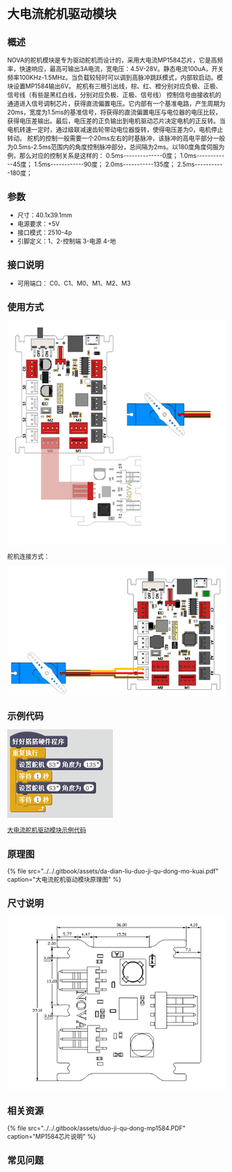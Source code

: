 # 大电流舵机驱动模块

## 概述

NOVA的舵机模块是专为驱动舵机而设计的，采用大电流MP1584芯片，它是高频率，快速响应，最高可输出3A电流，宽电压：4.5V-28V。静态电流100uA，开关频率100KHz-1.5MHz。当负载较轻时可以调到高脉冲跳跃模式，内部软启动。模块设置MP1584输出6V。 舵机有三根引出线，棕、红、橙分别对应负极、正极、信号线（有些是黑红白线，分别对应负极、正极、信号线） 控制信号由接收机的通道进入信号调制芯片，获得直流偏置电压。它内部有一个基准电路，产生周期为20ms，宽度为1.5ms的基准信号，将获得的直流偏置电压与电位器的电压比较，获得电压差输出。最后，电压差的正负输出到电机驱动芯片决定电机的正反转。当电机转速一定时，通过级联减速齿轮带动电位器旋转，使得电压差为0，电机停止转动。 舵机的控制一般需要一个20ms左右的时基脉冲，该脉冲的高电平部分一般为0.5ms-2.5ms范围内的角度控制脉冲部分，总间隔为2ms。以180度角度伺服为例，那么对应的控制关系是这样的： 0.5ms--------------0度； 1.0ms------------45度； 1.5ms------------90度； 2.0ms-----------135度； 2.5ms-----------180度；

## 参数

* 尺寸：40.1x39.1mm
* 电源要求：+5V
* 接口模式：2510-4p
* 引脚定义：1、2-控制端 3-电源 4-地

## 接口说明

* 可用端口： C0、C1、M0、M1、M2、M3

## 使用方式

![](../../.gitbook/assets/21.png)

舵机连接方式：

![](../../.gitbook/assets/138.png)

## 示例代码

![](../../.gitbook/assets/22.png)

[大电流舵机驱动模块示例代码](http://www.haohaodada.com/show.php?id=947545)

## 原理图

{% file src="../../.gitbook/assets/da-dian-liu-duo-ji-qu-dong-mo-kuai.pdf" caption="大电流舵机驱动模块原理图" %}

## 尺寸说明

![](../../.gitbook/assets/90.png)

## 相关资源

{% file src="../../.gitbook/assets/duo-ji-qu-dong-mp1584.PDF" caption="MP1584芯片说明" %}

## 常见问题

